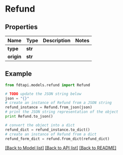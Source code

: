 # Refund


## Properties
Name | Type | Description | Notes
------------ | ------------- | ------------- | -------------
**type** | **str** |  | 
**origin** | **str** |  | 

## Example

```python
from fdtapi.models.refund import Refund

# TODO update the JSON string below
json = "{}"
# create an instance of Refund from a JSON string
refund_instance = Refund.from_json(json)
# print the JSON string representation of the object
print Refund.to_json()

# convert the object into a dict
refund_dict = refund_instance.to_dict()
# create an instance of Refund from a dict
refund_form_dict = refund.from_dict(refund_dict)
```
[[Back to Model list]](../README.md#documentation-for-models) [[Back to API list]](../README.md#documentation-for-api-endpoints) [[Back to README]](../README.md)


